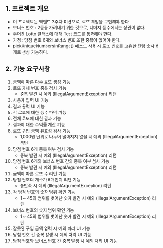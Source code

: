 ## 1. 프로젝트 개요
- 이 프로젝트는 백엔드 3주차 미션으로, 로또 게임을 구현해야 한다.
- 보너스 번호 : 2등을 가려내기 위한 것으로, 나머지 등수에서는 상관이 없다.
- 주어진 Lotto 클래스에 대해 Test 코드를 통과해야 한다.
- 가정 : 당첨 번호 6개와 보너스 번호 또한 중복이 없어야 한다.
- pickUniqueNumbersInRange() 메소드 사용 시 로또 번호를 고유한 랜덤 숫자 6개로 생성 가능하다.

## 2. 기능 요구사항
1. 금액에 따른 다수 로또 생성 기능
2. 로또 자체 번호 중복 검사 기능
   - 중복 발견 시 예외 (IllegalArgumentException) 리턴
3. 사용자 입력 UI 기능
4. 결과 출력 UI 기능
5. 각 로또에 대한 등수 파악 기능
6. 전체 로또에 대한 결과 기능
7. 결과에 대한 수익률 계산 기능
8. 로또 구입 금액 유효성 검사 기능
    - 1,000원 단위로 나누어 떨어지지 않을 시 예외 (IllegalArgumentException) 리턴
9. 당첨 번호 6개 중복 여부 검사 기능
   - 중복 발견 시 예외 (IllegalArgumentException) 리턴
10. 당첨 번호 6개와 보너스 번호 간의 중복 여부 검사 기능
    - 중복 발견 시 예외 (IllegalArgumentException) 리턴
11. 금액에 따른 로또 수 리턴 기능
12. 당첨 번호의 개수가 6개인지 리턴 기능
    - 불만족 시 예외 (IllegalArgumentException) 리턴
13. 각 당첨 번호의 숫자 범위 확인 기능
    - 1 ~ 45의 범위를 벗어난 숫자 발견 시 예외 (IllegalArgumentException) 리턴
14. 보너스 번호의 숫자 범위 확인 기능
    - 1 ~ 45의 범위를 벗어난 숫자 발견 시 예외 (IllegalArgumentException) 리턴
15. 잘못된 구입 금액 입력 시 예외 처리 UI 기능
16. 당첨 번호 간 중복 발생 시 예외 처리 UI 기능
17. 당첨 번호와 보너스 번호 간 중복 발생 시 예외 처리 UI 기능